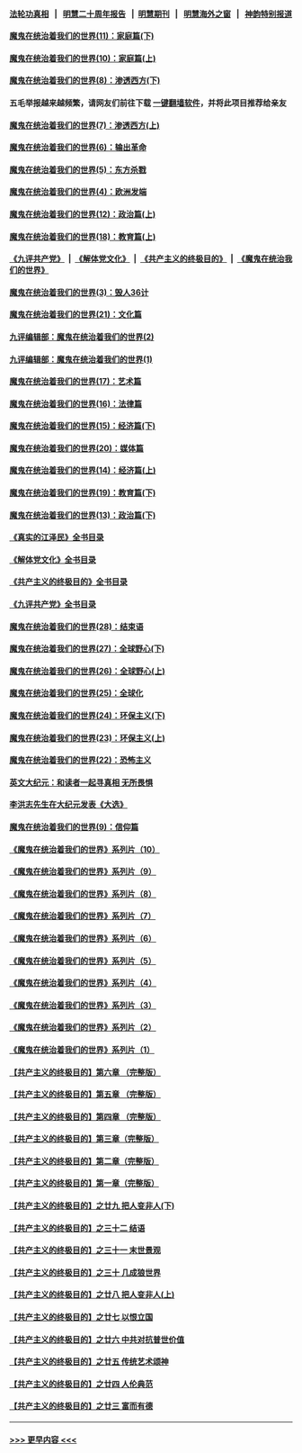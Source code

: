 #### [法轮功真相](https://github.com/gfw-breaker/truth/blob/master/README.md?t=0) &nbsp;&nbsp;|&nbsp;&nbsp; [明慧二十周年报告](https://github.com/gfw-breaker/mh-reports/blob/master/README.md?t=0) &nbsp;&nbsp;|&nbsp;&nbsp;[明慧期刊](https://github.com/gfw-breaker/mh-qikan) &nbsp;&nbsp;|&nbsp;&nbsp; [明慧海外之窗](https://github.com/gfw-breaker/mh-news/blob/master/README.md?t=0) &nbsp;&nbsp;|&nbsp;&nbsp; [神韵特别报道](https://github.com/gfw-breaker/mh-news/blob/master/shenyun.md?t=0)
#### [魔鬼在统治着我们的世界(11)：家庭篇(下)](../pages/nsc422/n10440961.md?t=12080301) 
#### [魔鬼在统治着我们的世界(10)：家庭篇(上)](../pages/nsc422/n10435448.md?t=12080301) 
#### [魔鬼在统治着我们的世界(8)：渗透西方(下)](../pages/nsc422/n10429603.md?t=12080301) 
#### 五毛举报越来越频繁，请网友们前往下载 [一键翻墙软件](https://github.com/gfw-breaker/ssr-accounts)，并将此项目推荐给亲友
#### [魔鬼在统治着我们的世界(7)：渗透西方(上)](../pages/nsc422/n10426013.md?t=12080301) 
#### [魔鬼在统治着我们的世界(6)：输出革命](../pages/nsc422/n10421536.md?t=12080301) 
#### [魔鬼在统治着我们的世界(5)：东方杀戮](../pages/nsc422/n10417707.md?t=12080301) 
#### [魔鬼在统治着我们的世界(4)：欧洲发端](../pages/nsc422/n10414890.md?t=12080301) 
#### [魔鬼在统治着我们的世界(12)：政治篇(上)](../pages/nsc422/n10444576.md?t=12080301) 
#### [魔鬼在统治着我们的世界(18)：教育篇(上)](../pages/nsc422/n10526970.md?t=12080301) 
#### [《九评共产党》](https://github.com/begood0513/9ping.md/blob/master/README.md) &nbsp;|&nbsp; [《解体党文化》](../../../../jtdwh.md/blob/master/README.md)  &nbsp;|&nbsp; [《共产主义的终极目的》](../../../../gczydzjmd.md/blob/master/README.md) &nbsp;|&nbsp; [《魔鬼在统治我们的世界》](../../../../mgztzwmdsj.md/blob/master/README.md) 
#### [魔鬼在统治着我们的世界(3)：毁人36计](../pages/nsc422/n10411583.md?t=12080301) 
#### [魔鬼在统治着我们的世界(21)：文化篇](../pages/nsc422/n10597706.md?t=12080301) 
#### [九评编辑部：魔鬼在统治着我们的世界(2)](../pages/nsc422/n10410036.md?t=12080301) 
#### [九评编辑部：魔鬼在统治着我们的世界(1)](../pages/nsc422/n10406825.md?t=12080301) 
#### [魔鬼在统治着我们的世界(17)：艺术篇](../pages/nsc422/n10499093.md?t=12080301) 
#### [魔鬼在统治着我们的世界(16)：法律篇](../pages/nsc422/n10485969.md?t=12080301) 
#### [魔鬼在统治着我们的世界(15)：经济篇(下)](../pages/nsc422/n10469975.md?t=12080301) 
#### [魔鬼在统治着我们的世界(20)：媒体篇](../pages/nsc422/n10586579.md?t=12080301) 
#### [魔鬼在统治着我们的世界(14)：经济篇(上)](../pages/nsc422/n10457370.md?t=12080301) 
#### [魔鬼在统治着我们的世界(19)：教育篇(下)](../pages/nsc422/n10564808.md?t=12080301) 
#### [魔鬼在统治着我们的世界(13)：政治篇(下)](../pages/nsc422/n10448270.md?t=12080301) 
#### [《真实的江泽民》全书目录](../pages/nsc422/n13721399.md?t=12080301) 
#### [《解体党文化》全书目录](../pages/nsc422/n13721157.md?t=12080301) 
#### [《共产主义的终极目的》全书目录](../pages/nsc422/n13721048.md?t=12080301) 
#### [《九评共产党》全书目录](../pages/nsc422/n13708085.md?t=12080301) 
#### [魔鬼在统治着我们的世界(28)：结束语](../pages/nsc422/n10936246.md?t=12080301) 
#### [魔鬼在统治着我们的世界(27)：全球野心(下)](../pages/nsc422/n10928319.md?t=12080301) 
#### [魔鬼在统治着我们的世界(26)：全球野心(上)](../pages/nsc422/n10900318.md?t=12080301) 
#### [魔鬼在统治着我们的世界(25)：全球化](../pages/nsc422/n10788205.md?t=12080301) 
#### [魔鬼在统治着我们的世界(24)：环保主义(下)](../pages/nsc422/n10695307.md?t=12080301) 
#### [魔鬼在统治着我们的世界(23)：环保主义(上)](../pages/nsc422/n10688613.md?t=12080301) 
#### [魔鬼在统治着我们的世界(22)：恐怖主义](../pages/nsc422/n10614727.md?t=12080301) 
#### [英文大纪元：和读者一起寻真相 无所畏惧](../pages/nsc422/n12542027.md?t=12080301) 
#### [李洪志先生在大纪元发表《大选》](../pages/nsc422/n12534746.md?t=12080301) 
#### [魔鬼在统治着我们的世界(9)：信仰篇](../pages/nsc422/n10432159.md?t=12080301) 
#### [《魔鬼在统治着我们的世界》系列片（10）](../pages/nsc422/n12292670.md?t=12080301) 
#### [《魔鬼在统治着我们的世界》系列片（9）](../pages/nsc422/n12290859.md?t=12080301) 
#### [《魔鬼在统治着我们的世界》系列片（8）](../pages/nsc422/n12287445.md?t=12080301) 
#### [《魔鬼在统治着我们的世界》系列片（7）](../pages/nsc422/n12283425.md?t=12080301) 
#### [《魔鬼在统治着我们的世界》系列片（6）](../pages/nsc422/n12282314.md?t=12080301) 
#### [《魔鬼在统治着我们的世界》系列片（5）](../pages/nsc422/n12281419.md?t=12080301) 
#### [《魔鬼在统治着我们的世界》系列片（4）](../pages/nsc422/n12274024.md?t=12080301) 
#### [《魔鬼在统治着我们的世界》系列片（3）](../pages/nsc422/n12271322.md?t=12080301) 
#### [《魔鬼在统治着我们的世界》系列片（2）](../pages/nsc422/n12269049.md?t=12080301) 
#### [《魔鬼在统治着我们的世界》系列片（1）](../pages/nsc422/n12267575.md?t=12080301) 
#### [【共产主义的终极目的】第六章 （完整版）](../pages/nsc422/n11428913.md?t=12080301) 
#### [【共产主义的终极目的】第五章 （完整版）](../pages/nsc422/n11428912.md?t=12080301) 
#### [【共产主义的终极目的】第四章 （完整版）](../pages/nsc422/n11428907.md?t=12080301) 
#### [【共产主义的终极目的】第三章（完整版）](../pages/nsc422/n11428848.md?t=12080301) 
#### [【共产主义的终极目的】第二章（完整版）](../pages/nsc422/n11428831.md?t=12080301) 
#### [【共产主义的终极目的】第一章（完整版）](../pages/nsc422/n11417651.md?t=12080301) 
#### [【共产主义的终极目的】之廿九 把人变非人(下)](../pages/nsc422/n11344140.md?t=12080301) 
#### [【共产主义的终极目的】之三十二 结语](../pages/nsc422/n11360535.md?t=12080301) 
#### [【共产主义的终极目的】之三十一 末世景观](../pages/nsc422/n11351129.md?t=12080301) 
#### [【共产主义的终极目的】之三十 几成狼世界](../pages/nsc422/n11348280.md?t=12080301) 
#### [【共产主义的终极目的】之廿八 把人变非人(上)](../pages/nsc422/n11340492.md?t=12080301) 
#### [【共产主义的终极目的】之廿七 以恨立国](../pages/nsc422/n11336944.md?t=12080301) 
#### [【共产主义的终极目的】之廿六 中共对抗普世价值](../pages/nsc422/n11324785.md?t=12080301) 
#### [【共产主义的终极目的】之廿五 传统艺术颂神](../pages/nsc422/n11296396.md?t=12080301) 
#### [【共产主义的终极目的】之廿四 人伦典范](../pages/nsc422/n11296397.md?t=12080301) 
#### [【共产主义的终极目的】之廿三 富而有德](../pages/nsc422/n11283598.md?t=12080301) 

----
#### [ >>> 更早内容 <<< ](../indexes/nsc422-earlier.md)
